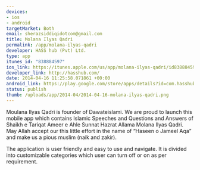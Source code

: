 ```yaml
--- 
devices: 
- ios
- android
targetMarket: Both
email: sherazsiddiqidotcom@gmail.com
title: Molana Ilyas Qadri
permalink: /app/molana-ilyas-qadri
developer: HASS hub (Pvt) Ltd.
type: app
itunes_id: "838884597"
ios_link: https://itunes.apple.com/us/app/molana-ilyas-qadri/id838884597?ls=1&mt=8
developer_link: http://hasshub.com/
date: 2014-04-16 11:25:58.071861 +00:00
android_link: https://play.google.com/store/apps/details?id=com.hasshub.medialibrary.activity
status: publish
thumb: /uploads/app/2014-04/2014-04-16-molana-ilyas-qadri.png
---
```


Moulana Ilyas Qadri is founder of Dawateislami. We are proud to launch this mobile app which contains Islamic Speeches and Questions and Answers of Shaikh e Tariqat Ameer e Ahle Sunnat Hazrat Allama Molana Ilyas Qadri. May Allah accept our this little effort in the name of “Haseen o Jameel Aqa” and make us a pious muslim (naik and zakir).

The application is user friendly and easy to use and navigate. It is divided into customizable categories which user can turn off or on as per requirement.
